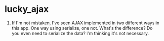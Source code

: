 lucky_ajax
==========

1. If I'm not mistaken, I've seen AJAX implemented in two different ways in this app. One way using serialize, one not.
What's the difference? Do you even need to serialize the data? I'm thinking it's not necessary.
